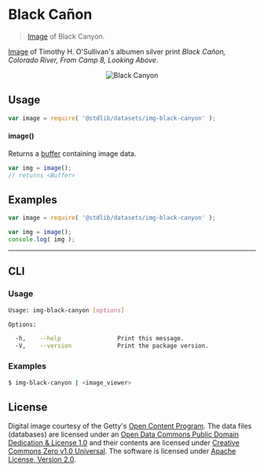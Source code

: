 # Black Cañon

> [Image][getty-src] of Black Canyon.

<section class="intro">

[Image][getty-src] of Timothy H. O'Sullivan's albumen silver print *Black Cañon, Colorado River, From Camp 8, Looking Above*.

<!-- <image align="center" src="./data/image.jpg" alt="Black Canyon"> -->

<div class="image" align="center">
    <img src="https://cdn.rawgit.com/stdlib-js/stdlib/1d23896443c65382340a9b4dfb5adc7764f8d23b/lib/node_modules/@stdlib/datasets/img-black-canyon/data/image.jpg" alt="Black Canyon">
    <br>
</div>

<!-- </image> -->

</section>

<!-- /.intro -->


<section class="usage">

## Usage

``` javascript
var image = require( '@stdlib/datasets/img-black-canyon' );
```

#### image()

Returns a [buffer][node-buffer] containing image data.

``` javascript
var img = image();
// returns <Buffer>
```

</section>

<!-- /.usage -->


<section class="examples">

<!-- TODO: more creative example. -->

## Examples

``` javascript
var image = require( '@stdlib/datasets/img-black-canyon' );

var img = image();
console.log( img );
```

</section>

<!-- /.examples -->


---

<section class="cli">

## CLI

<section class="usage">

### Usage

``` bash
Usage: img-black-canyon [options]

Options:

  -h,    --help                Print this message.
  -V,    --version             Print the package version.
```

</section>

<!-- /.usage -->


<section class="examples">

### Examples

``` bash
$ img-black-canyon | <image_viewer>
```

</section>

<!-- /.examples -->

</section>

<!-- /.cli -->


<!-- <license> -->

## License

Digital image courtesy of the Getty's [Open Content Program][getty-open-content]. The data files (databases) are licensed under an [Open Data Commons Public Domain Dedication & License 1.0][pddl-1.0] and their contents are licensed under [Creative Commons Zero v1.0 Universal][cc0]. The software is licensed under [Apache License, Version 2.0][apache-license].

<!-- </license> -->


<section class="links">

[getty-open-content]: http://www.getty.edu/about/opencontent.html
[pddl-1.0]: http://opendatacommons.org/licenses/pddl/1.0/
[cc0]: https://creativecommons.org/publicdomain/zero/1.0
[apache-license]: https://www.apache.org/licenses/LICENSE-2.0

[getty-src]: http://www.getty.edu/art/collection/objects/40209/timothy-h-o'sullivan-black-canon-colorado-river-from-camp-8-looking-above-american-1871/

[node-buffer]: https://nodejs.org/api/buffer.html

</section>

<!-- /.links -->
